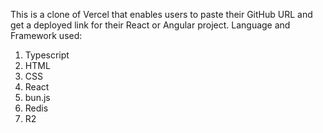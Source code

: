 This is a clone of Vercel that enables users to paste their GitHub URL and get a deployed link for their React or Angular project.
Language and Framework used:
1.  Typescript
2.  HTML
3.  CSS
4.  React
5.  bun.js
6.  Redis
7.  R2
